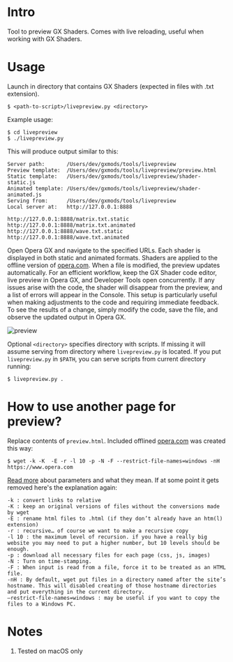 # Intro

Tool to preview GX Shaders. Comes with live reloading, useful when working with GX Shaders.


# Usage

Launch in directory that contains GX Shaders (expected in files with .txt extension). 

	$ <path-to-script>/livepreview.py <directory>

Example usage:

	$ cd livepreview
	$ ./livepreview.py

This will produce output similar to this:

	Server path:       /Users/dev/gxmods/tools/livepreview
	Preview template:  /Users/dev/gxmods/tools/livepreview/preview.html
	Static template:   /Users/dev/gxmods/tools/livepreview/shader-static.js
	Animated template: /Users/dev/gxmods/tools/livepreview/shader-animated.js
	Serving from:      /Users/dev/gxmods/tools/livepreview
	Local server at:   http://127.0.0.1:8888

	http://127.0.0.1:8888/matrix.txt.static
	http://127.0.0.1:8888/matrix.txt.animated
	http://127.0.0.1:8888/wave.txt.static
	http://127.0.0.1:8888/wave.txt.animated	

Open Opera GX and navigate to the specified URLs. Each shader is displayed in both static and animated formats. Shaders are applied to the offline version of [opera.com](https://www.opera.com). When a file is modified, the preview updates automatically. For an efficient workflow, keep the GX Shader code editor, live preview in Opera GX, and Developer Tools open concurrently. If any issues arise with the code, the shader will disappear from the preview, and a list of errors will appear in the Console. This setup is particularly useful when making adjustments to the code and requiring immediate feedback. To see the results of a change, simply modify the code, save the file, and observe the updated output in Opera GX. 

![preview](livepreview.gif)

Optional `<directory>` specifies directory with scripts. If missing it will assume serving from directory where `livepreview.py` is located. If you put `livepreview.py` in `$PATH`, you can serve scripts from current directory running:

	$ livepreview.py .


# How to use another page for preview?

Replace contents of `preview.html`. Included offlined [opera.com](https://www.opera.com) was created this way:

	$ wget -k -K  -E -r -l 10 -p -N -F --restrict-file-names=windows -nH https://www.opera.com

[Read more](https://gist.github.com/azizur/ffe8ee6a0a2bb418e5cc8ff101fad91a) about parameters and what they mean. If at some point it gets removed here's the explanation again:

	-k : convert links to relative
	-K : keep an original versions of files without the conversions made by wget
	-E : rename html files to .html (if they don’t already have an htm(l) extension)
	-r : recursive… of course we want to make a recursive copy
	-l 10 : the maximum level of recursion. if you have a really big website you may need to put a higher number, but 10 levels should be enough.
	-p : download all necessary files for each page (css, js, images)
	-N : Turn on time-stamping.
	-F : When input is read from a file, force it to be treated as an HTML file.
	-nH : By default, wget put files in a directory named after the site’s hostname. This will disabled creating of those hostname directories and put everything in the current directory.
	–restrict-file-names=windows : may be useful if you want to copy the files to a Windows PC.


# Notes

1. Tested on macOS only